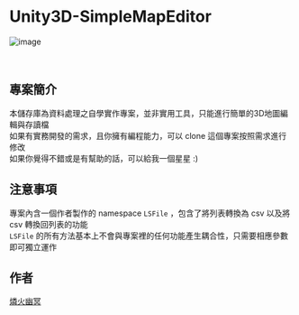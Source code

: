 # Unity3D-SimpleMapEditor


![image](https://github.com/determinationlove/Unity3D-SimpleMapEditor/blob/main/Trim.gif)

</br>

## 專案簡介

本儲存庫為資料處理之自學實作專案，並非實用工具，只能進行簡單的3D地圖編輯與存讀檔</br>
如果有實務開發的需求，且你擁有編程能力，可以 clone 這個專案按照需求進行修改</br>
如果你覺得不錯或是有幫助的話，可以給我一個星星 :)

## 注意事項
專案內含一個作者製作的 namespace `LSFile` ，包含了將列表轉換為 csv 以及將 csv 轉換回列表的功能</br>
`LSFile` 的所有方法基本上不會與專案裡的任何功能產生耦合性，只需要相應參數即可獨立運作

## 作者
[燐火幽冥](https://home.gamer.com.tw/homeindex.php?owner=guiltyghost)
